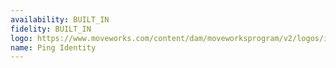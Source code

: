 ```yaml
---
availability: BUILT_IN
fidelity: BUILT_IN
logo: https://www.moveworks.com/content/dam/moveworksprogram/v2/logos/integration-logos/pingid-integration-logo-primary.svg
name: Ping Identity
---
```

